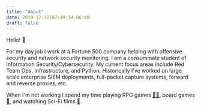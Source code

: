 ```yaml
---
title: "About"
date: 2019-12-12T07:49:34-06:00
draft: false
---
```


Hello! 👋

For my day job I work at a Fortune 500 company helping with offensive security and network security monitoring. I am a consummate student of Information Security/Cybersecurity. My current focus areas include Red Team Ops, Infrastructure, and Python. Historically I've worked on large scale enterprise SIEM deployments, full-packet capture systems, forward and reverse proxies, etc.

When I'm not working I spend my time playing RPG games [🧙‍♂️](https://dnd.wizards.com/), board games [🎲](https://www.cmon.com/news/cthulhu-death-may-die-overview), and watching Sci-Fi films [👾](https://en.wikipedia.org/wiki/Blade_Runner).
